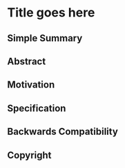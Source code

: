 # Title goes here

## Simple Summary
<!--"If you can't explain it simply, you don't understand it well enough." Provide a simplified and layman-accessible explanation of the ESL.-->

## Abstract
<!--A short (~200 word) description of the technical issue being addressed.-->

## Motivation
<!--Optional section; motivation may be part of other sections-->

## Specification

## Backwards Compatibility
<!--Only need this section when there are compatiblity issues. Not needed for hardforks; the hardfork mechanism itself addresses incompatibility-->

## Copyright
